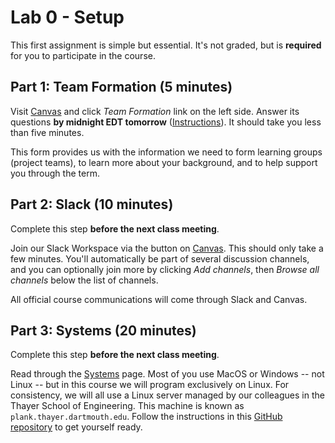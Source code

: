 # Lab 0 - Setup

This first assignment is simple but essential.
It's not graded, but is **required** for you to participate in the course.

## Part 1: Team Formation (5 minutes)

Visit [Canvas]({{canvas}}) and click *Team Formation* link on the left side.
Answer its questions **by midnight EDT tomorrow** ([Instructions](https://services.dartmouth.edu/TDClient/1806/Portal/KB/ArticleDet?ID=128042)).
It should take you less than five minutes.

This form provides us with the information we need
to form learning groups (project teams),
to learn more about your background, 
and to help support you through the term.

## Part 2: Slack (10 minutes)
Complete this step **before the next class meeting**.

Join our Slack Workspace via the button on [Canvas]({{canvas}}).
This should only take a few minutes.
You'll automatically be part of several discussion channels,
and you can optionally join more by clicking *Add channels*, then *Browse all channels* below the list of channels.

All official course communications will come through Slack and Canvas.

## Part 3: Systems (20 minutes)
Complete this step **before the next class meeting**.

Read through the [Systems](https://github.com/CS50DartmouthSP25/home/blob/main/logistics/systems.md) page.
Most of you use MacOS or Windows -- not Linux -- but in this course we will program exclusively on Linux.
For consistency, we will all use a Linux server managed by our colleagues in the Thayer School of Engineering.
This machine is known as `plank.thayer.dartmouth.edu`.
Follow the instructions in this [GitHub repository](https://github.com/CS50DartmouthSP25/cs50-dev) to get yourself ready.
